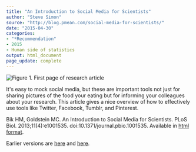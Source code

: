 ```yaml
---
title: "An Introduction to Social Media for Scientists"
author: "Steve Simon"
source: "http://blog.pmean.com/social-media-for-scientists/"
date: "2015-04-30"
categories:
- "*Recommendation"
- 2015
- Human side of statistics
output: html_document
page_update: complete
---
```


![Figure 1. First page of research article](http://www.pmean.com/new-images/15/social-media-for-scientists01.png)

<div class="notes">

It's easy to mock social media, but these are important tools not just for sharing pictures of the food your eating but for informing your colleagues about your research. This article gives a nice overview of how to effectively use tools like Twitter, Facebook, Tumblr, and Pinterest.

<!---More--->

Bik HM, Goldstein MC. An Introduction to Social Media for Scientists. PLoS Biol. 2013;11(4):e1001535. doi:10.1371/journal.pbio.1001535. Available in [html format][bik1].


[bik1]: journals.plos.org/plosbiology/article?id=10.1371/journal.pbio.1001535

</div>
 
Earlier versions are [here][sim1] and [here][sim2].
 
[sim1]: http://blog.pmean.com/social-media-for-scientists/
[sim2]: http://new.pmean.com/social-media-for-scientists/
 
